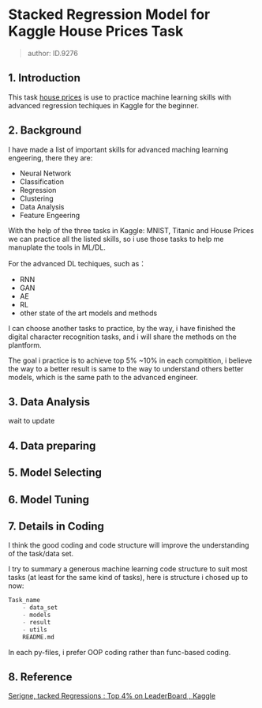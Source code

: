 # Stacked Regression Model for Kaggle House Prices Task

> author: ID.9276

## 1. Introduction

This task [house prices](https://www.kaggle.com/c/house-prices-advanced-regression-techniques) is use to practice machine learning skills with advanced regression techiques in Kaggle for the beginner.

## 2. Background

I have made a list of important skills for advanced maching learning engeering, there they are:

- Neural Network
- Classification
- Regression
- Clustering
- Data Analysis
- Feature Engeering

With the help of the three tasks in Kaggle: MNIST, Titanic and House Prices we can practice all the listed skills, so i use those  tasks to help me manuplate the tools in ML/DL.

For the advanced DL techiques, such as：

- RNN
- GAN
- AE
- RL
- other state of the art models and methods

I can choose another tasks to practice, by the way, i have finished the digital character recognition tasks, and i will share the methods on the plantform.

The goal i practice is to achieve top 5% ~10% in each compitition, i believe the way to a better result is same to the way to understand others better models, which is the same path to the advanced engineer.

## 3. Data Analysis

wait to update

## 4. Data preparing

## 5. Model Selecting

## 6. Model Tuning

## 7. Details in Coding

I think the good coding and code structure will improve the understanding of the task/data set.

I try to summary a generous machine learning code structure to suit most tasks (at least for the same kind of tasks),  here is structure i chosed up to now:

```python
Task_name
	- data_set
    - models
    - result
    - utils
    README.md
```

In each py-files, i prefer OOP coding rather than func-based coding.

## 8. Reference

[Serigne, tacked Regressions : Top 4% on LeaderBoard , Kaggle](https://www.kaggle.com/serigne/stacked-regressions-top-4-on-leaderboard)